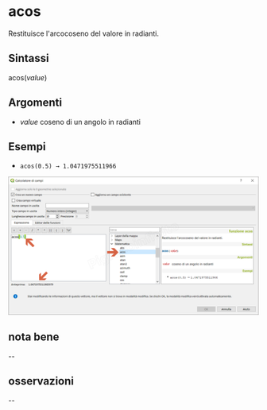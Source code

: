 # acos
Restituisce l'arcocoseno del valore in radianti.

## Sintassi

acos(_value_)

## Argomenti

* _value_ coseno di un angolo in radianti

## Esempi

* `acos(0.5) → 1.0471975511966`

![](/img/matematica/acos/acos1.png)

## nota bene

--

## osservazioni

--